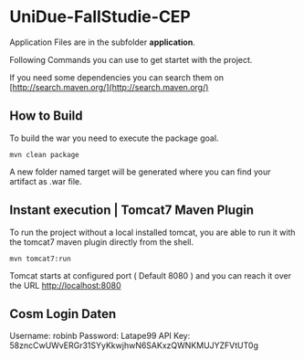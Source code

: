 UniDue-FallStudie-CEP
=====================

Application Files are in the subfolder <b>application</b>.

Following Commands you can use to get startet with the project.

If you need some dependencies you can search them on [http://search.maven.org/](http://search.maven.org/)


How to Build
-----------------------
To build the war you need to execute the package goal.

<code>mvn clean package</code>

A new folder named target will be generated where you can find your artifact as .war file.

Instant execution | Tomcat7 Maven Plugin
-----------------------
To run the project without a local installed tomcat,
you are able to run it with the tomcat7 maven plugin directly from the shell.

<code>mvn tomcat7:run</code>

Tomcat starts at configured port ( Default 8080 ) 
and you can reach it over the URL [http://localhost:8080](http://localhost:8080)


Cosm Login Daten
---------------------
Username: robinb
Password: Latape99
API Key: 58zncCwUWvERGr31SYyKkwjhwN6SAKxzQWNKMUJYZFVtUT0g